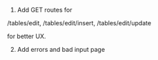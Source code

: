 1) Add GET routes for

/tables/edit, 
/tables/edit/insert, 
/tables/edit/update

for better UX.
    
2) Add errors and bad input page
